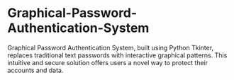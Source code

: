 # Graphical-Password-Authentication-System
Graphical Password Authentication System, built using Python Tkinter, replaces traditional text passwords with interactive graphical patterns. This intuitive and secure solution offers users a novel way to protect their accounts and data.

